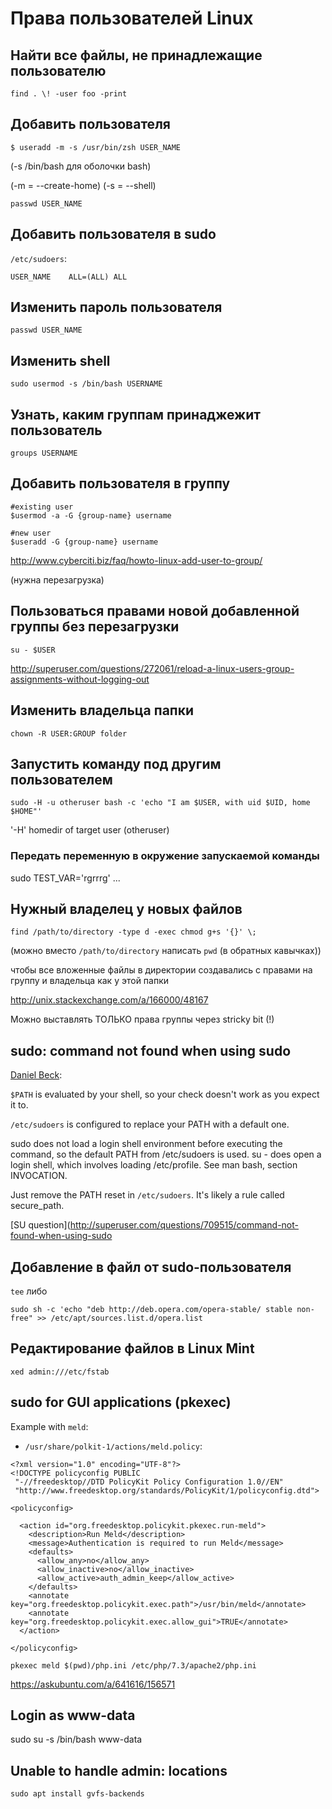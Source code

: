 # Права пользователей Linux

## Найти все файлы, не принадлежащие пользователю

`find . \! -user foo -print`

## Добавить пользователя

`$ useradd -m -s /usr/bin/zsh USER_NAME`

(-s /bin/bash для оболочки bash)

(-m = --create-home)
(-s = --shell)

    passwd USER_NAME

## Добавить пользователя в sudo

`/etc/sudoers`:

    USER_NAME    ALL=(ALL) ALL

## Изменить пароль пользователя

    passwd USER_NAME

## Изменить shell

    sudo usermod -s /bin/bash USERNAME

## Узнать, каким группам принаджежит пользователь

`groups USERNAME`


## Добавить пользователя в группу

    #existing user
    $usermod -a -G {group-name} username

    #new user
    $useradd -G {group-name} username

http://www.cyberciti.biz/faq/howto-linux-add-user-to-group/

(нужна перезагрузка)

## Пользоваться правами новой добавленной группы без перезагрузки

	su - $USER

http://superuser.com/questions/272061/reload-a-linux-users-group-assignments-without-logging-out

## Изменить владельца папки

    chown -R USER:GROUP folder

## Запустить команду под другим пользователем

`sudo -H -u otheruser bash -c 'echo "I am $USER, with uid $UID, home $HOME"'`

'-H' homedir of target user (otheruser)

### Передать переменную в окружение запускаемой команды

sudo TEST_VAR='rgrrrg' ...

## Нужный владелец у новых файлов

`find /path/to/directory -type d -exec chmod g+s '{}' \;`

(можно вместо `/path/to/directory` написать `pwd` (в обратных кавычках))

чтобы все вложенные файлы в директории создавались с правами на группу и владельца как у этой папки

http://unix.stackexchange.com/a/166000/48167

Можно выставлять ТОЛЬКО права группы через stricky bit (!)

## sudo: command not found when using sudo

[Daniel Beck](http://superuser.com/users/22317/daniel-beck):

`$PATH` is evaluated by your shell, so your check doesn't work as you expect it to.

`/etc/sudoers` is configured to replace your PATH with a default one.

sudo does not load a login shell environment before executing the command, so the default PATH from /etc/sudoers is used. su - does open a login shell, which involves loading /etc/profile. See man bash, section INVOCATION.

Just remove the PATH reset in `/etc/sudoers`. It's likely a rule called secure_path.

[SU question](http://superuser.com/questions/709515/command-not-found-when-using-sudo

## Добавление в файл от sudo-пользователя

`tee` либо

`sudo sh -c 'echo "deb http://deb.opera.com/opera-stable/ stable non-free" >> /etc/apt/sources.list.d/opera.list`

## Редактирование файлов в Linux Mint

`xed admin:///etc/fstab`



## sudo for GUI applications (pkexec)

Example with `meld`:

+ `/usr/share/polkit-1/actions/meld.policy`:

```
<?xml version="1.0" encoding="UTF-8"?>
<!DOCTYPE policyconfig PUBLIC
 "-//freedesktop//DTD PolicyKit Policy Configuration 1.0//EN"
 "http://www.freedesktop.org/standards/PolicyKit/1/policyconfig.dtd">

<policyconfig>

  <action id="org.freedesktop.policykit.pkexec.run-meld">
    <description>Run Meld</description>
    <message>Authentication is required to run Meld</message>
    <defaults>
      <allow_any>no</allow_any>
      <allow_inactive>no</allow_inactive>
      <allow_active>auth_admin_keep</allow_active>
    </defaults>
    <annotate key="org.freedesktop.policykit.exec.path">/usr/bin/meld</annotate>
    <annotate key="org.freedesktop.policykit.exec.allow_gui">TRUE</annotate>
  </action>

</policyconfig>
```


`pkexec meld $(pwd)/php.ini /etc/php/7.3/apache2/php.ini`

https://askubuntu.com/a/641616/156571

## Login as www-data

sudo su -s /bin/bash www-data

## Unable to handle admin: locations

`sudo apt install gvfs-backends`
